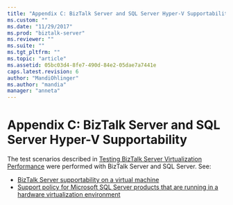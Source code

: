 ```yaml
---
title: "Appendix C: BizTalk Server and SQL Server Hyper-V Supportability | Microsoft Docs"
ms.custom: ""
ms.date: "11/29/2017"
ms.prod: "biztalk-server"
ms.reviewer: ""
ms.suite: ""
ms.tgt_pltfrm: ""
ms.topic: "article"
ms.assetid: 05bc03d4-8fe7-490d-84e2-05dae7a7441e
caps.latest.revision: 6
author: "MandiOhlinger"
ms.author: "mandia"
manager: "anneta"
---
```

# Appendix C: BizTalk Server and SQL Server Hyper-V Supportability
The test scenarios described in [Testing BizTalk Server Virtualization Performance](../technical-guides/testing-biztalk-server-virtualization-performance.md) were performed with BizTalk Server and SQL Server. See:

* [BizTalk Server supportability on a virtual machine](https://go.microsoft.com/fwlink/?LinkId=148941)
* [Support policy for Microsoft SQL Server products that are running in a hardware virtualization environment](https://support.microsoft.com/help/956893/support-policy-for-microsoft-sql-server-products-that-are-running-in-a)
